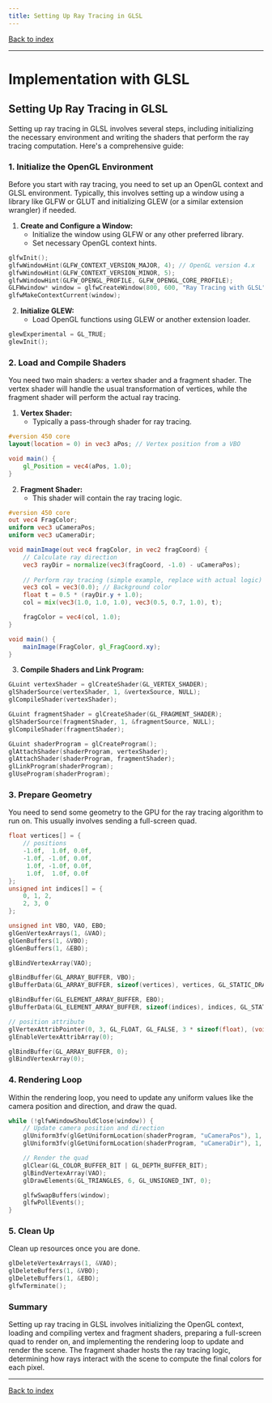 ```yaml
---
title: Setting Up Ray Tracing in GLSL
---
```


[Back to index](index.html)

---
# Implementation with GLSL
## Setting Up Ray Tracing in GLSL

Setting up ray tracing in GLSL involves several steps, including initializing the necessary environment and writing the shaders that perform the ray tracing computation. Here's a comprehensive guide:

### 1. **Initialize the OpenGL Environment**

Before you start with ray tracing, you need to set up an OpenGL context and GLSL environment. Typically, this involves setting up a window using a library like GLFW or GLUT and initializing GLEW (or a similar extension wrangler) if needed.

1. **Create and Configure a Window:**
    - Initialize the window using GLFW or any other preferred library.
    - Set necessary OpenGL context hints.

```cpp
glfwInit();
glfwWindowHint(GLFW_CONTEXT_VERSION_MAJOR, 4); // OpenGL version 4.x
glfwWindowHint(GLFW_CONTEXT_VERSION_MINOR, 5);
glfwWindowHint(GLFW_OPENGL_PROFILE, GLFW_OPENGL_CORE_PROFILE);
GLFWwindow* window = glfwCreateWindow(800, 600, "Ray Tracing with GLSL", NULL, NULL);
glfwMakeContextCurrent(window);
```

2. **Initialize GLEW:**
    - Load OpenGL functions using GLEW or another extension loader.

```cpp
glewExperimental = GL_TRUE;
glewInit();
```

### 2. **Load and Compile Shaders**

You need two main shaders: a vertex shader and a fragment shader. The vertex shader will handle the usual transformation of vertices, while the fragment shader will perform the actual ray tracing.

1. **Vertex Shader:**
    - Typically a pass-through shader for ray tracing.

```glsl
#version 450 core
layout(location = 0) in vec3 aPos; // Vertex position from a VBO

void main() {
    gl_Position = vec4(aPos, 1.0);
}
```

2. **Fragment Shader:**
    - This shader will contain the ray tracing logic.

```glsl
#version 450 core
out vec4 FragColor;
uniform vec3 uCameraPos;
uniform vec3 uCameraDir;

void mainImage(out vec4 fragColor, in vec2 fragCoord) {
    // Calculate ray direction
    vec3 rayDir = normalize(vec3(fragCoord, -1.0) - uCameraPos);
    
    // Perform ray tracing (simple example, replace with actual logic)
    vec3 col = vec3(0.0); // Background color
    float t = 0.5 * (rayDir.y + 1.0);
    col = mix(vec3(1.0, 1.0, 1.0), vec3(0.5, 0.7, 1.0), t);

    fragColor = vec4(col, 1.0);
}

void main() {
    mainImage(FragColor, gl_FragCoord.xy);
}
```

3. **Compile Shaders and Link Program:**

```cpp
GLuint vertexShader = glCreateShader(GL_VERTEX_SHADER);
glShaderSource(vertexShader, 1, &vertexSource, NULL);
glCompileShader(vertexShader);

GLuint fragmentShader = glCreateShader(GL_FRAGMENT_SHADER);
glShaderSource(fragmentShader, 1, &fragmentSource, NULL);
glCompileShader(fragmentShader);

GLuint shaderProgram = glCreateProgram();
glAttachShader(shaderProgram, vertexShader);
glAttachShader(shaderProgram, fragmentShader);
glLinkProgram(shaderProgram);
glUseProgram(shaderProgram);
```

### 3. **Prepare Geometry**

You need to send some geometry to the GPU for the ray tracing algorithm to run on. This usually involves sending a full-screen quad.

```cpp
float vertices[] = {
    // positions       
    -1.0f,  1.0f, 0.0f,
    -1.0f, -1.0f, 0.0f,
     1.0f, -1.0f, 0.0f,
     1.0f,  1.0f, 0.0f
};
unsigned int indices[] = {
    0, 1, 2,
    2, 3, 0
};

unsigned int VBO, VAO, EBO;
glGenVertexArrays(1, &VAO);
glGenBuffers(1, &VBO);
glGenBuffers(1, &EBO);

glBindVertexArray(VAO);

glBindBuffer(GL_ARRAY_BUFFER, VBO);
glBufferData(GL_ARRAY_BUFFER, sizeof(vertices), vertices, GL_STATIC_DRAW);

glBindBuffer(GL_ELEMENT_ARRAY_BUFFER, EBO);
glBufferData(GL_ELEMENT_ARRAY_BUFFER, sizeof(indices), indices, GL_STATIC_DRAW);

// position attribute
glVertexAttribPointer(0, 3, GL_FLOAT, GL_FALSE, 3 * sizeof(float), (void*)0);
glEnableVertexAttribArray(0);

glBindBuffer(GL_ARRAY_BUFFER, 0); 
glBindVertexArray(0); 
```

### 4. **Rendering Loop**

Within the rendering loop, you need to update any uniform values like the camera position and direction, and draw the quad.

```cpp
while (!glfwWindowShouldClose(window)) {
    // Update camera position and direction
    glUniform3fv(glGetUniformLocation(shaderProgram, "uCameraPos"), 1, glm::value_ptr(cameraPos));
    glUniform3fv(glGetUniformLocation(shaderProgram, "uCameraDir"), 1, glm::value_ptr(cameraDirection));

    // Render the quad
    glClear(GL_COLOR_BUFFER_BIT | GL_DEPTH_BUFFER_BIT);
    glBindVertexArray(VAO);
    glDrawElements(GL_TRIANGLES, 6, GL_UNSIGNED_INT, 0);

    glfwSwapBuffers(window);
    glfwPollEvents();
}
```

### 5. **Clean Up**

Clean up resources once you are done.

```cpp
glDeleteVertexArrays(1, &VAO);
glDeleteBuffers(1, &VBO);
glDeleteBuffers(1, &EBO);
glfwTerminate();
```

### Summary

Setting up ray tracing in GLSL involves initializing the OpenGL context, loading and compiling vertex and fragment shaders, preparing a full-screen quad to render on, and implementing the rendering loop to update and render the scene. The fragment shader hosts the ray tracing logic, determining how rays interact with the scene to compute the final colors for each pixel.

---
[Back to index](index.html)
